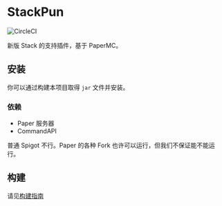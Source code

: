 # StackPun

![CircleCI](https://img.shields.io/circleci/build/bitbucket/nexuskrop/stackpun?logo=circleci&style=flat-square)

新版 Stack 的支持插件，基于 PaperMC。

## 安装

你可以通过构建本项目取得 `jar` 文件并安装。

### 依赖

* Paper 服务器
* CommandAPI

普通 Spigot 不行。Paper 的各种 Fork 也许可以运行，但我们不保证能不能运行。

## 构建

请见[构建指南](BUILDING.md)